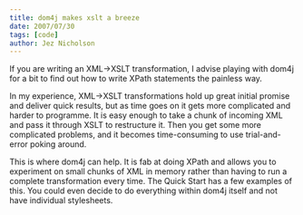 ```yaml
---
title: dom4j makes xslt a breeze
date: 2007/07/30
tags: [code]
author: Jez Nicholson
---
```

If you are writing an XML->XSLT transformation, I advise playing with dom4j for a bit to find out how to write XPath statements the painless way.

In my experience, XML->XSLT transformations hold up great initial promise and deliver quick results, but as time goes on it gets more complicated and harder to programme. It is easy enough to take a chunk of incoming XML and pass it through XSLT to restructure it. Then you get some more complicated problems, and it becomes time-consuming to use trial-and-error poking around.

This is where dom4j can help. It is fab at doing XPath and allows you to experiment on small chunks of XML in memory rather than having to run a complete transformation every time. The Quick Start has a few examples of this. You could even decide to do everything within dom4j itself and not have individual stylesheets.
